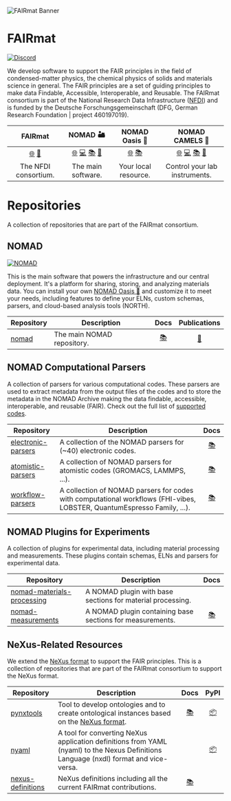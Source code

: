 
![FAIRmat Banner](https://github.com/FAIRmat-NFDI/.github/assets/64071335/705d779e-684d-4e3c-843e-4916f3344de1)


# FAIRmat
[![Discord](https://img.shields.io/badge/Join%20our%20Discord-%235865F2.svg?style=&logo=discord&logoColor=white)](https://discord.gg/su9Vy2am9W)

We develop software to support the FAIR principles in the field of condensed-matter physics, the chemical physics of solids and materials science in general. The FAIR principles are a set of guiding principles to make data Findable, Accessible, Interoperable, and Reusable. The FAIRmat consortium is part of the National Research Data Infrastructure ([NFDI](https://www.nfdi.de/?lang=en)) and is funded by the Deutsche Forschungsgemeinschaft (DFG, German Research Foundation | project 460197019).


<center>

| FAIRmat | NOMAD 🏜️ | NOMAD Oasis 🌴 | NOMAD CAMELS 🐪 |
|:---:|:---:|:---:|:---:|
| [🌐](https://www.fairmat-nfdi.eu/) [📰](https://doi.org/10.1038/s41586-022-04501-x)| [🌐](https://nomad-lab.eu/nomad-lab/) [💻]([#](https://nomad-lab.eu/prod/v1/staging/gui/about/information#iss=https%3A%2F%2Fnomad-lab.eu%2Ffairdi%2Fkeycloak%2Fauth%2Frealms%2Ffairdi_nomad_prod)) [📚](https://nomad-lab.eu/prod/v1/staging/docs/index.html) [📰](https://joss.theoj.org/papers/10.21105/joss.05388)| [🌐](https://nomad-lab.eu/nomad-lab/nomad-oasis.html) [📚](https://nomad-lab.eu/prod/v1/staging/docs/howto/oasis/install.html)| [🌐](https://nomad-lab.eu/nomad-lab/nomad-camels.html) [💻](https://github.com/FAU-LAP/NOMAD-CAMELS) [📚](https://fau-lap.github.io/NOMAD-CAMELS/index.html) [📰](https://arxiv.org/pdf/2402.07548.pdf)|
| The NFDI consortium. | The main software. | Your local resource. | Control your lab instruments. |

</center>

# Repositories

A collection of repositories that are part of the FAIRmat consortium.

## NOMAD
[![NOMAD](https://img.shields.io/badge/Open%20NOMAD-navy)](https://nomad-lab.eu/prod/v1/staging/gui/)

This is the main software that powers the infrastructure and our central deployment. It's a platform for sharing, storing, and analyzing materials data. You can install your own [NOMAD Oasis 🌴](https://nomad-lab.eu/nomad-lab/nomad-oasis.html) and customize it to meet your needs, including features to define your ELNs, custom schemas, parsers, and cloud-based analysis tools (NORTH).


| Repository  | Description                        | Docs                             | Publications |
|-----------------|------------------------------------|:----:|:----:|
| [nomad](https://github.com/nomad-coe/nomad) | The main NOMAD repository. | [📚](https://nomad-lab.eu/prod/v1/staging/docs/) | [📰](https://joss.theoj.org/papers/10.21105/joss.05388) |

## NOMAD Computational Parsers

A collection of parsers for various computational codes. These parsers are used to extract metadata from the output files of the codes and to store the metadata in the NOMAD Archive making the data findable, accessible, interoperable, and reusable (FAIR). Check out the full list of [supported codes](https://nomad-lab.eu/prod/v1/staging/docs/reference/parsers.html).

| Repository  | Description                                                                            | Docs |
|-----------------|----------------------------------------------------------------------------------------|:----:|
| [electronic-parsers](https://github.com/nomad-coe/electronic-parsers) | A collection of the NOMAD parsers for (~40) electronic codes.                         |[📚](https://fairmat-nfdi.github.io/AreaC-DOC/)               |
| [atomistic-parsers](https://github.com/nomad-coe/atomistic-parsers) | A collection of NOMAD parsers for atomistic codes (GROMACS, LAMMPS, ...).             |[📚](https://fairmat-nfdi.github.io/AreaC-DOC/)               |
| [workflow-parsers](https://github.com/nomad-coe/workflow-parsers) | A collection of NOMAD parsers for codes with computational workflows (FHI-vibes, LOBSTER, QuantumEspresso Family, ...). |[📚](https://fairmat-nfdi.github.io/AreaC-DOC/)               |

## NOMAD Plugins for Experiments

A collection of plugins for experimental data, including material processing and measurements. These plugins contain schemas, ELNs and parsers for experimental data.

| Repository  | Description                                                                            | Docs |
|-----------------|----------------------------------------------------------------------------------------|:----:|
| [nomad-materials-processing](https://github.com/FAIRmat-NFDI/nomad-material-processing) | A NOMAD plugin with base sections for material processing.                         |               |
| [nomad-measurements](https://github.com/FAIRmat-NFDI/nomad-measurements) | A NOMAD plugin containing base sections for measurements.            | [📚](https://fairmat-nfdi.github.io/nomad-measurements/)              |

## NeXus-Related Resources

We extend the [NeXus format](https://www.nexusformat.org/) to support the FAIR principles. This is a collection of repositories that are part of the FAIRmat consortium to support the NeXus format.

| Repository  | Description | Docs | PyPI |
|-----------------|-------------|:----:|:----:|
| [pynxtools](https://github.com/FAIRmat-NFDI/pynxtools) | Tool to develop ontologies and to create ontological instances based on the [NeXus format](https://www.nexusformat.org/). | [📚](https://fairmat-nfdi.github.io/pynxtools/) | [📦](https://pypi.org/project/your-package/) |
| [nyaml](https://github.com/FAIRmat-NFDI/nyaml) | A tool for converting NeXus application definitions from YAML (nyaml) to the Nexus Definitions Language (nxdl) format and vice-versa. | | [📦](https://pypi.org/project/nyaml/) |
| [nexus-definitions](https://github.com/FAIRmat-NFDI/nexus-definitions) | NeXus definitions including all the current FAIRmat contributions. | [📚](https://fairmat-nfdi.github.io/nexus_definitions/) |  |
